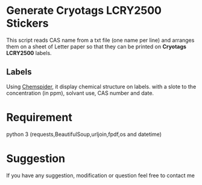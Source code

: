 # Generate Cryotags LCRY2500 Stickers

This script reads CAS name from a txt file (one name per line) and arranges them on a sheet of Letter paper so that they can be printed on **Cryotags LCRY2500** labels.

## Labels 
Using [Chemspider](https://www.chemspider.com/), it display chemical structure on labels. with a slote to the concentration (in ppm), solvant use, CAS number and date.

# Requirement 
python 3 (requests,BeautifulSoup,urljoin,fpdf,os and datetime) 

# Suggestion 
If you have any suggestion, modification or question  feel free to contact me
